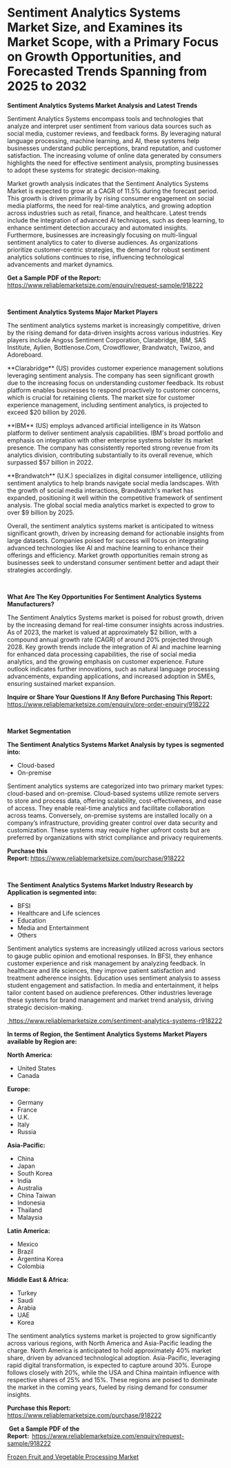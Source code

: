 <p><h1>Sentiment Analytics Systems Market Size, and Examines its Market Scope, with a Primary Focus on Growth Opportunities, and Forecasted Trends Spanning from 2025 to 2032</h1></p><p><strong>Sentiment Analytics Systems Market Analysis and Latest Trends</strong></p>
<p><p>Sentiment Analytics Systems encompass tools and technologies that analyze and interpret user sentiment from various data sources such as social media, customer reviews, and feedback forms. By leveraging natural language processing, machine learning, and AI, these systems help businesses understand public perceptions, brand reputation, and customer satisfaction. The increasing volume of online data generated by consumers highlights the need for effective sentiment analysis, prompting businesses to adopt these systems for strategic decision-making.</p><p>Market growth analysis indicates that the Sentiment Analytics Systems Market is expected to grow at a CAGR of 11.5% during the forecast period. This growth is driven primarily by rising consumer engagement on social media platforms, the need for real-time analytics, and growing adoption across industries such as retail, finance, and healthcare. Latest trends include the integration of advanced AI techniques, such as deep learning, to enhance sentiment detection accuracy and automated insights. Furthermore, businesses are increasingly focusing on multi-lingual sentiment analytics to cater to diverse audiences. As organizations prioritize customer-centric strategies, the demand for robust sentiment analytics solutions continues to rise, influencing technological advancements and market dynamics.</p></p>
<p><strong>Get a Sample PDF of the Report:&nbsp;</strong> <a href="https://www.reliablemarketsize.com/enquiry/request-sample/918222?utm_campaign=973&utm_medium=2&utm_source=Github&utm_content=ia&utm_term=07032025&utm_id=sentiment-analytics-systems">https://www.reliablemarketsize.com/enquiry/request-sample/918222</a></p>
<p>&nbsp;</p>
<p><strong>Sentiment Analytics Systems Major Market Players</strong></p>
<p><p>The sentiment analytics systems market is increasingly competitive, driven by the rising demand for data-driven insights across various industries. Key players include Angoss Sentiment Corporation, Clarabridge, IBM, SAS Institute, Aylien, Bottlenose.Com, Crowdflower, Brandwatch, Twizoo, and Adoreboard.</p><p>**Clarabridge** (US) provides customer experience management solutions leveraging sentiment analysis. The company has seen significant growth due to the increasing focus on understanding customer feedback. Its robust platform enables businesses to respond proactively to customer concerns, which is crucial for retaining clients. The market size for customer experience management, including sentiment analytics, is projected to exceed $20 billion by 2026.</p><p>**IBM** (US) employs advanced artificial intelligence in its Watson platform to deliver sentiment analysis capabilities. IBM's broad portfolio and emphasis on integration with other enterprise systems bolster its market presence. The company has consistently reported strong revenue from its analytics division, contributing substantially to its overall revenue, which surpassed $57 billion in 2022.</p><p>**Brandwatch** (U.K.) specializes in digital consumer intelligence, utilizing sentiment analytics to help brands navigate social media landscapes. With the growth of social media interactions, Brandwatch's market has expanded, positioning it well within the competitive framework of sentiment analysis. The global social media analytics market is expected to grow to over $9 billion by 2025.</p><p>Overall, the sentiment analytics systems market is anticipated to witness significant growth, driven by increasing demand for actionable insights from large datasets. Companies poised for success will focus on integrating advanced technologies like AI and machine learning to enhance their offerings and efficiency. Market growth opportunities remain strong as businesses seek to understand consumer sentiment better and adapt their strategies accordingly.</p></p>
<p>&nbsp;</p>
<p><strong>What Are The Key Opportunities For Sentiment Analytics Systems Manufacturers?</strong></p>
<p><p>The Sentiment Analytics Systems market is poised for robust growth, driven by the increasing demand for real-time consumer insights across industries. As of 2023, the market is valued at approximately $2 billion, with a compound annual growth rate (CAGR) of around 20% projected through 2028. Key growth trends include the integration of AI and machine learning for enhanced data processing capabilities, the rise of social media analytics, and the growing emphasis on customer experience. Future outlook indicates further innovations, such as natural language processing advancements, expanding applications, and increased adoption in SMEs, ensuring sustained market expansion.</p></p>
<p><strong>Inquire or Share Your Questions If Any Before Purchasing This Report:</strong> <a href="https://www.reliablemarketsize.com/enquiry/pre-order-enquiry/918222?utm_campaign=973&utm_medium=2&utm_source=Github&utm_content=ia&utm_term=07032025&utm_id=sentiment-analytics-systems">https://www.reliablemarketsize.com/enquiry/pre-order-enquiry/918222</a></p>
<p>&nbsp;</p>
<p><strong>Market Segmentation</strong></p>
<p><strong>The Sentiment Analytics Systems Market Analysis by types is segmented into:</strong></p>
<p><ul><li>Cloud-based</li><li>On-premise</li></ul></p>
<p><p>Sentiment analytics systems are categorized into two primary market types: cloud-based and on-premise. Cloud-based systems utilize remote servers to store and process data, offering scalability, cost-effectiveness, and ease of access. They enable real-time analytics and facilitate collaboration across teams. Conversely, on-premise systems are installed locally on a company’s infrastructure, providing greater control over data security and customization. These systems may require higher upfront costs but are preferred by organizations with strict compliance and privacy requirements.</p></p>
<p><strong>Purchase this Report:&nbsp;</strong><a href="https://www.reliablemarketsize.com/purchase/918222?utm_campaign=973&utm_medium=2&utm_source=Github&utm_content=ia&utm_term=07032025&utm_id=sentiment-analytics-systems">https://www.reliablemarketsize.com/purchase/918222</a></p>
<p>&nbsp;</p>
<p><strong>The Sentiment Analytics Systems Market Industry Research by Application is segmented into:</strong></p>
<p><ul><li>BFSI</li><li>Healthcare and Life sciences</li><li>Education</li><li>Media and Entertainment</li><li>Others</li></ul></p>
<p><p>Sentiment analytics systems are increasingly utilized across various sectors to gauge public opinion and emotional responses. In BFSI, they enhance customer experience and risk management by analyzing feedback. In healthcare and life sciences, they improve patient satisfaction and treatment adherence insights. Education uses sentiment analysis to assess student engagement and satisfaction. In media and entertainment, it helps tailor content based on audience preferences. Other industries leverage these systems for brand management and market trend analysis, driving strategic decision-making.</p></p>
<p><a href="https://www.reliablemarketsize.com/sentiment-analytics-systems-r918222?utm_campaign=973&utm_medium=2&utm_source=Github&utm_content=ia&utm_term=07032025&utm_id=sentiment-analytics-systems">&nbsp;https://www.reliablemarketsize.com/sentiment-analytics-systems-r918222</a></p>
<p><strong>In terms of Region, the Sentiment Analytics Systems Market Players available by Region are:</strong></p>
<p>
    <p> <strong> North America: </strong>
        <ul>
            <li>United States</li>
            <li>Canada</li>
        </ul>
        </p> 
    <p> <strong> Europe: </strong>
        <ul>
            <li>Germany</li>
            <li>France</li>
            <li>U.K.</li>
            <li>Italy</li>
            <li>Russia</li>
        </ul>
        </p> 
    <p> <strong> Asia-Pacific: </strong>
        <ul>
            <li>China</li>
            <li>Japan</li>
            <li>South Korea</li>
            <li>India</li>
            <li>Australia</li>
            <li>China Taiwan</li>
            <li>Indonesia</li>
            <li>Thailand</li>
            <li>Malaysia</li>
        </ul>
        </p> 
    <p> <strong> Latin America: </strong>
        <ul>
            <li>Mexico</li>
            <li>Brazil</li>
            <li>Argentina Korea</li>
            <li>Colombia</li>
        </ul>
        </p> 
    <p> <strong> Middle East & Africa: </strong>
        <ul>
            <li>Turkey</li>
            <li>Saudi</li>
            <li>Arabia</li>
            <li>UAE</li>
            <li>Korea</li>
        </ul>
    </p>
    </p>
<p><p>The sentiment analytics systems market is projected to grow significantly across various regions, with North America and Asia-Pacific leading the charge. North America is anticipated to hold approximately 40% market share, driven by advanced technological adoption. Asia-Pacific, leveraging rapid digital transformation, is expected to capture around 30%. Europe follows closely with 20%, while the USA and China maintain influence with respective shares of 25% and 15%. These regions are poised to dominate the market in the coming years, fueled by rising demand for consumer insights.</p></p>
<p><strong>Purchase this Report: </strong><a href="https://www.reliablemarketsize.com/purchase/918222?utm_campaign=973&utm_medium=2&utm_source=Github&utm_content=ia&utm_term=07032025&utm_id=sentiment-analytics-systems">https://www.reliablemarketsize.com/purchase/918222</a></p>
<p>&nbsp;<strong>Get a Sample PDF of the Report:&nbsp;&nbsp;</strong><a href="https://www.reliablemarketsize.com/enquiry/request-sample/918222?utm_campaign=973&utm_medium=2&utm_source=Github&utm_content=ia&utm_term=07032025&utm_id=sentiment-analytics-systems">https://www.reliablemarketsize.com/enquiry/request-sample/918222</a></p>
<p><strong></strong></p>
<p><p><a href="https://github.com/castoriffic/Market-Research-Report-List-6/blob/main/frozen-fruit-and-vegetable-processing-market.md?utm_campaign=973&utm_medium=2&utm_source=Github&utm_content=ia&utm_term=07032025&utm_id=sentiment-analytics-systems">Frozen Fruit and Vegetable Processing Market</a></p></p>